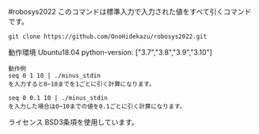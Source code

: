 #robosys2022
このコマンドは標準入力で入力された値をすべて引くコマンドです。
```
git clone https://github.com/OnoHidekazu/robosys2022.git
```

動作環境
Ubuntu18.04
python-version: ["3.7","3.8","3.9","3.10"]

```
動作例
seq 0 1 10 | ./minus_stdin
を入力すると0~10までを1ごとに引く計算になります。

seq 0 0.1 10 | ./minus_stdin
を入力した場合は0~10までの値を0.1ごとに引く計算になります。
```

ライセンス
BSD3条項を使用しています。
